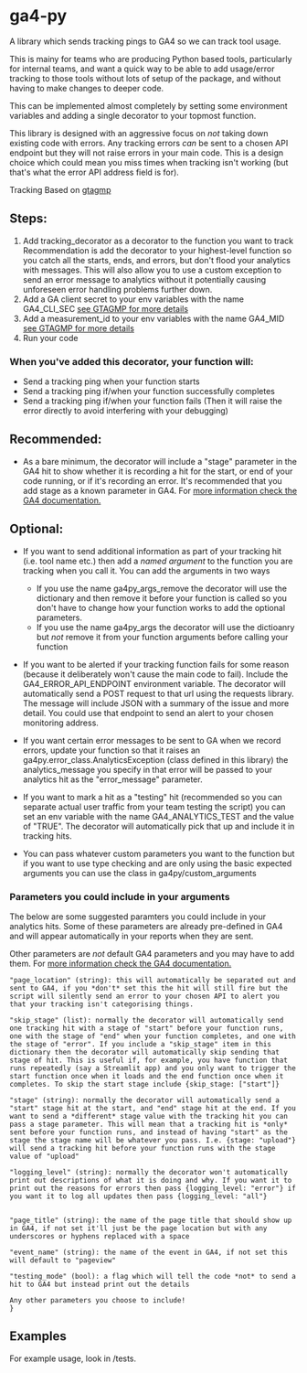 # ga4-py
A library which sends tracking pings to GA4 so we can track tool usage.

This is mainy for teams who are producing Python based tools, particularly for internal teams, and want a quick way to be able to add usage/error tracking to those tools without lots of setup of the package, and without having to make changes to deeper code.

This can be implemented almost completely by setting some environment variables and adding a single decorator to your topmost function.

This library is designed with an aggressive focus on *not* taking down existing code with errors. Any tracking errors *can* be sent to a chosen API
endpoint but they will not raise errors in your main code. This is a design choice which could mean you miss times when tracking isn't working (but 
that's what the error API address field is for).

Tracking Based on [gtagmp](https://github.com/adswerve/GA4-Measurement-Protocol-Python)

## Steps:
1. Add tracking_decorator as a decorator to the function you want to track 
    Recommendation is add the decorator to your highest-level function so you
    catch all the starts, ends, and errors, but don't flood your analytics with messages.
    This will also allow you to use a custom exception to send an error message to 
    analytics without it potentially causing unforeseen error handling problems further down.
2. Add a GA client secret to your env variables with the name GA4_CLI_SEC [see GTAGMP for more details](https://github.com/adswerve/GA4-Measurement-Protocol-Python)
3. Add a measurement_id to your env variables with the name GA4_MID [see GTAGMP for more details](https://github.com/adswerve/GA4-Measurement-Protocol-Python)
4. Run your code

### When you've added this decorator, your function will:
- Send a tracking ping when your function starts
- Send a tracking ping if/when your function successfully completes
- Send a tracking ping if/when your function fails
    (Then it will raise the error directly to avoid interfering with your debugging)

## Recommended:
- As a bare minimum, the decorator will include a "stage" parameter in the GA4 hit to
    show whether it is recording a hit for the start, or end of your code running, or
    if it's recording an error. It's recommended that you add stage as a known parameter
    in GA4. For [more information check the GA4 documentation.](https://developers.google.com/analytics/devguides/collection/ga4/event-parameters)

## Optional:
- If you want to send additional information as part of your tracking hit (i.e. tool name etc.)
    then add a *named argument* to the function you are tracking when you call it.
    You can add the arguments in two ways
    - If you use the name ga4py_args_remove the decorator will use the dictionary and then remove
        it before your function is called so you don't have to change how your function works to 
        add the optional parameters.
    - If you use the name ga4py_args the decorator will use the dictioanry but *not* remove it from
        your function arguments before calling your function

- If you want to be alerted if your tracking function fails for some reason (because it deliberately won't cause the main code to fail). Include the GA4_ERROR_API_ENDPOINT environment variable. The decorator will automatically send a POST request to that url using the requests library. The message will include JSON with a summary of the issue and more detail. You could use that endpoint to send an alert to your chosen monitoring address.

- If you want certain error messages to be sent to GA when we record errors, update your function so that it raises an ga4py.error_class.AnalyticsException (class defined in this library) the analytics_message you specify in that error will be passed to your analytics hit as the "error_message" parameter.

- If you want to mark a hit as a "testing" hit (recommended so you can separate actual 
user traffic from your team testing the script) you can set an env variable with the name GA4_ANALYTICS_TEST and the value of "TRUE". The decorator will automatically pick that up
and include it in tracking hits. 

- You can pass whatever custom parameters you want to the function but if you want to use type checking and are only using the basic expected arguments you can use the class in ga4py/custom_arguments

### Parameters you could include in your arguments

The below are some suggested paramters you could include in your
analytics hits. Some of these parameters are already pre-defined in 
GA4 and will appear automatically in your reports when they are sent.

Other parameters are *not* default GA4 parameters and you may have to add them.
For [more information check the GA4 documentation.](https://developers.google.com/analytics/devguides/collection/ga4/event-parameters)

```{
"page_location" (string): this will automatically be separated out and sent to GA4, if you *don't* set this the hit will still fire but the script will silently send an error to your chosen API to alert you that your tracking isn't categorising things.

"skip_stage" (list): normally the decorator will automatically send one tracking hit with a stage of "start" before your function runs, one with the stage of "end" when your function completes, and one with the stage of "error". If you include a "skip_stage" item in this dictionary then the decorator will automatically skip sending that stage of hit. This is useful if, for example, you have function that runs repeatedly (say a Streamlit app) and you only want to trigger the start function once when it loads and the end function once when it completes. To skip the start stage include {skip_stage: ["start"]} 

"stage" (string): normally the decorator will automatically send a "start" stage hit at the start, and "end" stage hit at the end. If you want to send a *different* stage value with the tracking hit you can pass a stage parameter. This will mean that a tracking hit is *only* sent before your function runs, and instead of having "start" as the stage the stage name will be whatever you pass. I.e. {stage: "upload"} will send a tracking hit before your function runs with the stage value of "upload"

"logging_level" (string): normally the decorator won't automatically print out descriptions of what it is doing and why. If you want it to print out the reasons for errors then pass {logging_level: "error"} if you want it to log all updates then pass {logging_level: "all"}


"page_title" (string): the name of the page title that should show up in GA4, if not set it'll just be the page location but with any underscores or hyphens replaced with a space

"event_name" (string): the name of the event in GA4, if not set this will default to "pageview"

"testing_mode" (bool): a flag which will tell the code *not* to send a hit to GA4 but instead print out the details

Any other parameters you choose to include!
}
```


## Examples

For example usage, look in /tests.

